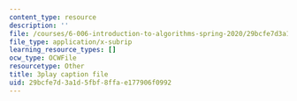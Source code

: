 ```yaml
---
content_type: resource
description: ''
file: /courses/6-006-introduction-to-algorithms-spring-2020/29bcfe7d3a1d5fbf8ffae177906f0992_oS9aPzUNG-s.vtt
file_type: application/x-subrip
learning_resource_types: []
ocw_type: OCWFile
resourcetype: Other
title: 3play caption file
uid: 29bcfe7d-3a1d-5fbf-8ffa-e177906f0992
---
```

